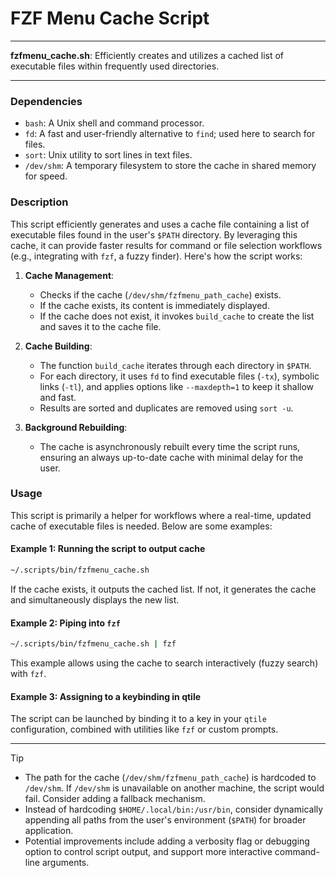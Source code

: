 # FZF Menu Cache Script

---

**fzfmenu_cache.sh**: Efficiently creates and utilizes a cached list of executable files within frequently used directories.

---

### Dependencies

- `bash`: A Unix shell and command processor.
- `fd`: A fast and user-friendly alternative to `find`; used here to search for files.
- `sort`: Unix utility to sort lines in text files.
- `/dev/shm`: A temporary filesystem to store the cache in shared memory for speed.

### Description

This script efficiently generates and uses a cache file containing a list of executable files found in the user's `$PATH` directory. By leveraging this cache, it can provide faster results for command or file selection workflows (e.g., integrating with `fzf`, a fuzzy finder). Here's how the script works:

1. **Cache Management**: 
   - Checks if the cache (`/dev/shm/fzfmenu_path_cache`) exists.
   - If the cache exists, its content is immediately displayed.
   - If the cache does not exist, it invokes `build_cache` to create the list and saves it to the cache file.

2. **Cache Building**:
   - The function `build_cache` iterates through each directory in `$PATH`.
   - For each directory, it uses `fd` to find executable files (`-tx`), symbolic links (`-tl`), and applies options like `--maxdepth=1` to keep it shallow and fast.
   - Results are sorted and duplicates are removed using `sort -u`.

3. **Background Rebuilding**:
   - The cache is asynchronously rebuilt every time the script runs, ensuring an always up-to-date cache with minimal delay for the user.

### Usage

This script is primarily a helper for workflows where a real-time, updated cache of executable files is needed. Below are some examples:

#### Example 1: Running the script to output cache
```bash
~/.scripts/bin/fzfmenu_cache.sh
```

If the cache exists, it outputs the cached list. If not, it generates the cache and simultaneously displays the new list.

#### Example 2: Piping into `fzf`
```bash
~/.scripts/bin/fzfmenu_cache.sh | fzf
```

This example allows using the cache to search interactively (fuzzy search) with `fzf`.

#### Example 3: Assigning to a keybinding in qtile
The script can be launched by binding it to a key in your `qtile` configuration, combined with utilities like `fzf` or custom prompts.

---

> [!TIP]  
> - The path for the cache (`/dev/shm/fzfmenu_path_cache`) is hardcoded to `/dev/shm`. If `/dev/shm` is unavailable on another machine, the script would fail. Consider adding a fallback mechanism.  
> - Instead of hardcoding `$HOME/.local/bin:/usr/bin`, consider dynamically appending all paths from the user's environment (`$PATH`) for broader application.  
> - Potential improvements include adding a verbosity flag or debugging option to control script output, and support more interactive command-line arguments.